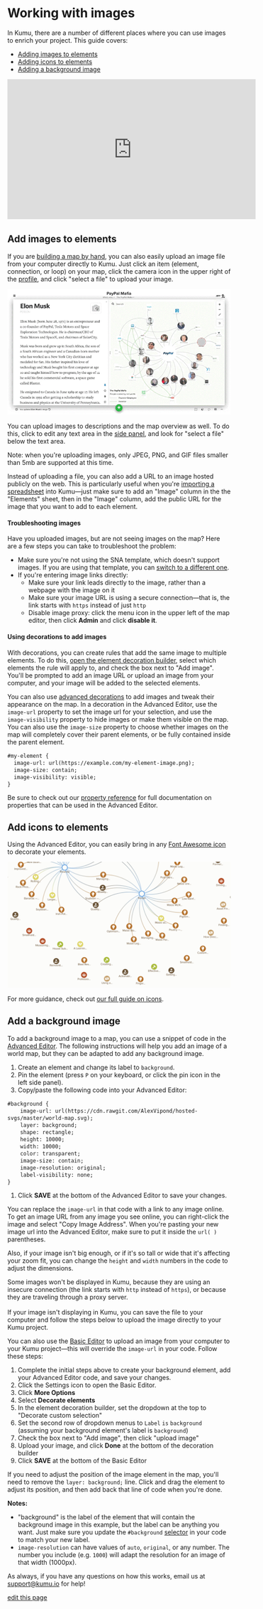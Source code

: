 # Working with images

In Kumu, there are a number of different places where you can use images to enrich your project. This guide covers:

- [Adding images to elements](#add-images-to-elements)
- [Adding icons to elements](#add-icons-to-elements)
- [Adding a background image](#add-a-background-image)

<p><iframe width="560" height="315" src="https://www.youtube.com/embed/bA71RjEIvdI" frameborder="0" allowfullscreen></iframe></p>


## Add images to elements

If you are [building a map by hand](/getting-started/first-steps.html#build-your-map-by-hand), you can also easily upload an image file from your computer directly to Kumu. Just click an item (element, connection, or loop) on your map, click the camera icon in the upper right of the [profile](/guides/profiles.html), and click "select a file" to upload your image.

![Gif showing how to upload an image to Kumu](/images/upload-image.gif)

You can upload images to descriptions and the map overview as well. To do this, click to edit any text area in the [side panel](/overview/map-editor.html#side-panel), and look for "select a file" below the text area.

<p class="alert alert-info">
Note: when you're uploading images, only JPEG, PNG, and GIF files smaller than 5mb are supported at this time.
</p>

Instead of uploading a file, you can also add a URL to an image hosted publicly on the web. This is particularly useful when you're [importing a spreadsheet](/guides/import.md) into Kumu—just make sure to add an "Image" column in the the "Elements" sheet, then in the "Image" column, add the public URL for the image that you want to add to each element.


#### Troubleshooting images

Have you uploaded images, but are not seeing images on the map? Here are a few steps you can take to troubleshoot the problem:

- Make sure you're not using the SNA template, which doesn't support images. If you are using that template, you can [switch to a different one](/guides/templates.html#switching-templates).
- If you're entering image links directly:
  - Make sure your link leads directly to the image, rather than a webpage with the image on it
  - Make sure your image URL is using a secure connection—that is, the link starts with `https` instead of just `http`
  - Disable image proxy: click the menu icon <i class="fa fa-bars"></i> in the upper left of the map editor, then click **Admin** and click **disable it**.


#### Using decorations to add images

With decorations, you can create rules that add the same image to multiple elements. To do this, [open the element decoration builder](/guides/decorate.html#refine-your-decorations), select which elements the rule will apply to, and check the box next to "Add image". You'll be prompted to add an image URL or upload an image from your computer, and your image will be added to the selected elements.

You can also use [advanced decorations](/guides/decorate.html#decorate-in-the-advanced-editor) to add images and tweak their appearance on the map. In a decoration in the Advanced Editor, use the `image-url` property to set the image url for your selection, and use the `image-visibility` property to hide images or make them visible on the map. You can also use the `image-size` property to choose whether images on the map will completely cover their parent elements, or be fully contained inside the parent element.

```prev
#my-element {
  image-url: url(https://example.com/my-element-image.png);
  image-size: contain;
  image-visibility: visible;
}
```

Be sure to check out our [property reference](/guides/property-reference.html) for full documentation on properties that can be used in the Advanced Editor.


## Add icons to elements

Using the Advanced Editor, you can easily bring in any [Font Awesome icon](https://fontawesome.com/icons) to decorate your elements.

![elements with icons to show element type](/images/icons.png)

For more guidance, check out [our full guide on icons](/guides/icons.html).

## Add a background image

To add a background image to a map, you can use a snippet of code in the [Advanced Editor](/overview/view-editors.md#advanced-editor). The following instructions will help you add an image of a world map, but they can be adapted to add any background image.

1. Create an element and change its label to `background`.
1. Pin the element (press `P` on your keyboard, or click the pin icon in the left side panel).
1. Copy/paste the following code into your Advanced Editor:
```
#background {
    image-url: url(https://cdn.rawgit.com/AlexVipond/hosted-svgs/master/world-map.svg);
    layer: background;
    shape: rectangle;
    height: 10000;
    width: 10000;
    color: transparent;
    image-size: contain;
    image-resolution: original;
    label-visibility: none;
}
```
1. Click **SAVE** at the bottom of the Advanced Editor to save your changes.

You can replace the `image-url` in that code with a link to any image online. To get an image URL from any image you see online, you can right-click the image and select "Copy Image Address". When you're pasting your new image url into the Advanced Editor, make sure to put it inside the `url( )` parentheses.

Also, if your image isn't big enough, or if it's so tall or wide that it's affecting your zoom fit, you can change the `height` and `width` numbers in the code to adjust the dimensions.

<p class="alert alert-warning">
Some images won't be displayed in Kumu, because they are using an insecure connection (the link starts with <code>http</code> instead of <code>https</code>), or because they are traveling through a proxy server.<br><br>If your image isn't displaying in Kumu, you can save the file to your computer and follow the steps below to upload the image directly to your Kumu project.
</p>

You can also use the [Basic Editor](/overview/view-editors.md#basic-editor) to upload an image from your computer to your Kumu project—this will override the `image-url` in your code. Follow these steps:

1. Complete the initial steps above to create your background element, add your Advanced Editor code, and save your changes.
2. Click the Settings icon <i class="fa fa-sliders"></i> to open the Basic Editor.
3. Click **More Options**
4. Select **Decorate elements**
5. In the element decoration builder, set the dropdown at the top to "Decorate custom selection"
6. Set the second row of dropdown menus to `Label` `is` `background` (assuming your background element's label is `background`)
7. Check the box next to "Add image", then click "upload image"
8. Upload your image, and click **Done** at the bottom of the decoration builder
9. Click **SAVE** at the bottom of the Basic Editor

<p class="alert alert-info">
If you need to adjust the position of the image element in the map, you'll need to remove the <code>layer: background;</code> line. Click and drag the element to adjust its position, and then add back that line of code when you're done.
</p>


**Notes:**
* "background" is the label of the element that will contain the background image in this example, but the label can be anything you want. Just make sure you update the `#background` [selector](/guides/selectors.html) in your code to match your new label.
* `image-resolution` can have values of `auto`, `original`, or any number. The number you include (e.g. `1000`) will adapt the resolution for an image of that width (1000px).

As always, if you have any questions on how this works, email us at [support@kumu.io](mailto:support@kumu.io) for help!



<span class="edit-link"><a href="https://github.com/kumu/docs/blob/master/guides/images.md" target="_blank"><i class="fa fa-github"></i> edit this page</a></span>
